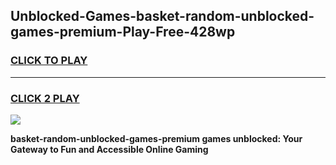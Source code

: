 
## Unblocked-Games-basket-random-unblocked-games-premium-Play-Free-428wp
<h3>
<a href="https://premium76.site?title=basket-random-unblocked-games-premium&ref=23A">CLICK TO PLAY</a></h3>
<hr>

<h3>
<a href="https://premium76.site?title=basket-random-unblocked-games-premium&ref=23A">CLICK 2 PLAY</a>
  
</h3>

<a href="https://premium76.site?title=basket-random-unblocked-games-premium&ref=23A"><img src="https://clearcache.store/games.png"></a>


**basket-random-unblocked-games-premium games unblocked: Your Gateway to Fun and Accessible Online Gaming**
